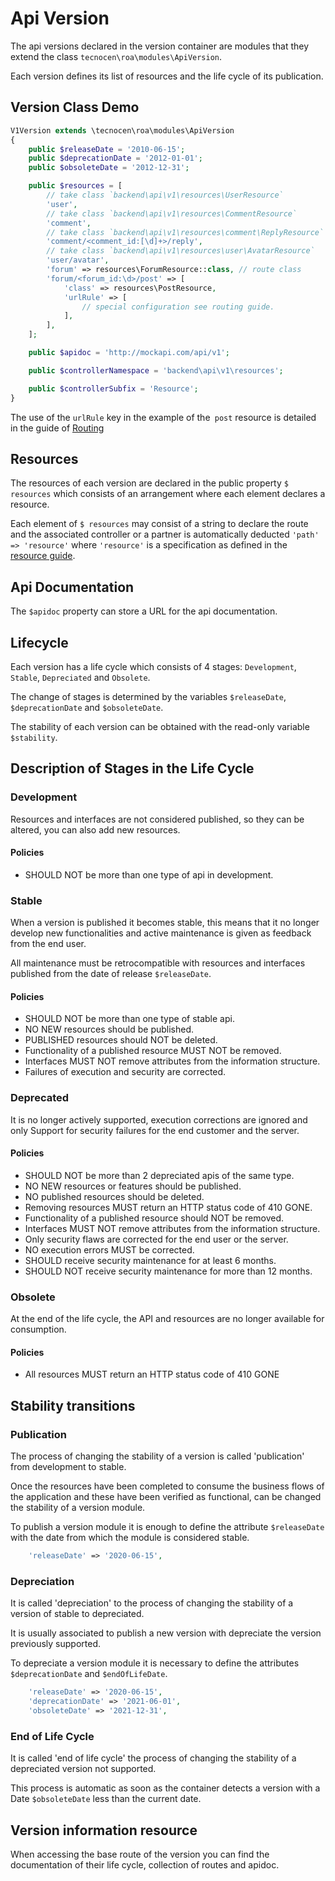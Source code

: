 Api Version
===========

The api versions declared in the version container are modules that
they extend the class `tecnocen\roa\modules\ApiVersion`.

Each version defines its list of resources and the life cycle of its publication.

Version Class Demo
------------------------

```php
V1Version extends \tecnocen\roa\modules\ApiVersion
{
    public $releaseDate = '2010-06-15';
    public $deprecationDate = '2012-01-01';
    public $obsoleteDate = '2012-12-31';

    public $resources = [
        // take class `backend\api\v1\resources\UserResource`
        'user',
        // take class `backend\api\v1\resources\CommentResource`
        'comment',
        // take class `backend\api\v1\resources\comment\ReplyResource`
        'comment/<comment_id:[\d]+>/reply',
        // take class `backend\api\v1\resources\user\AvatarResource`
        'user/avatar',
        'forum' => resources\ForumResource::class, // route class
        'forum/<forum_id:\d>/post' => [
            'class' => resources\PostResource,
            'urlRule' => [
                // special configuration see routing guide.
            ],
        ],
    ];

    public $apidoc = 'http://mockapi.com/api/v1';

    public $controllerNamespace = 'backend\api\v1\resources';

    public $controllerSubfix = 'Resource';
}
```

The use of the `urlRule` key in the example of the` post` resource is detailed in the
guide of [Routing](routing.md)

Resources
--------

The resources of each version are declared in the public property `$ resources`
which consists of an arrangement where each element declares a resource.

Each element of `$ resources` may consist of a string to declare the
route and the associated controller or a partner is automatically deducted
`'path' => 'resource'` where `'resource'` is a specification as defined in
the [resource guide](roa-resource.md).

Api Documentation
-----------------

The `$apidoc` property can store a URL for the api documentation.

Lifecycle
-------------

Each version has a life cycle which consists of 4 stages:
`Development`,` Stable`, `Depreciated` and `Obsolete`.

The change of stages is determined by the variables `$releaseDate`,
`$deprecationDate` and `$obsoleteDate`.

The stability of each version can be obtained with the read-only variable
`$stability`.

Description of Stages in the Life Cycle
---------------------------------------------

### Development

Resources and interfaces are not considered published, so they can be
altered, you can also add new resources.

#### Policies

- SHOULD NOT be more than one type of api in development.

### Stable

When a version is published it becomes stable, this means that it no longer
develop new functionalities and active maintenance is given as
feedback from the end user.

All maintenance must be retrocompatible with resources and interfaces
published from the date of release `$releaseDate`.

#### Policies

- SHOULD NOT be more than one type of stable api.
- NO NEW resources should be published.
- PUBLISHED resources should NOT be deleted.
- Functionality of a published resource MUST NOT be removed.
- Interfaces MUST NOT remove attributes from the information structure.
- Failures of execution and security are corrected.

### Deprecated

It is no longer actively supported, execution corrections are ignored and only
Support for security failures for the end customer and the server.

#### Policies

- SHOULD NOT be more than 2 depreciated apis of the same type.
- NO NEW resources or features should be published.
- NO published resources should be deleted.
- Removing resources MUST return an HTTP status code of 410 GONE.
- Functionality of a published resource should NOT be removed.
- Interfaces MUST NOT remove attributes from the information structure.
- Only security flaws are corrected for the end user or the server.
- NO execution errors MUST be corrected.
- SHOULD receive security maintenance for at least 6 months.
- SHOULD NOT receive security maintenance for more than 12 months.

### Obsolete

At the end of the life cycle, the API and resources are no longer
available for consumption.

#### Policies

- All resources MUST return an HTTP status code of 410 GONE

Stability transitions
---------------------------

### Publication

The process of changing the stability of a version is called 'publication'
from development to stable.

Once the resources have been completed to consume the business flows
of the application and these have been verified as functional, can be changed
the stability of a version module.

To publish a version module it is enough to define the attribute `$releaseDate`
with the date from which the module is considered stable.

```php
    'releaseDate' => '2020-06-15',
```

### Depreciation

It is called 'depreciation' to the process of changing the stability of a version of
stable to depreciated.

It is usually associated to publish a new version with depreciate the version
previously supported.

To depreciate a version module it is necessary to define the attributes
`$deprecationDate` and `$endOfLifeDate`.

```php
    'releaseDate' => '2020-06-15',
    'deprecationDate' => '2021-06-01',
    'obsoleteDate' => '2021-12-31',
```

### End of Life Cycle

It is called 'end of life cycle' the process of changing the stability of a
depreciated version not supported.

This process is automatic as soon as the container detects a version with a
Date `$obsoleteDate` less than the current date.

Version information resource
---------------------------------

When accessing the base route of the version you can find the documentation of
their life cycle, collection of routes and apidoc.
